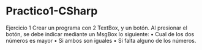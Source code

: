 # Practico1-CSharp
Ejercicio 1
Crear un programa con 2 TextBox, y un botón.
Al presionar el botón, se debe indicar mediante un MsgBox lo siguiente:
• Cual de los dos números es mayor
• Si ambos son iguales
• Si falta alguno de los números.


